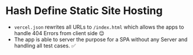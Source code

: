 # Hash Define Static Site Hosting

- `vercel.json` rewrites all URLs to `/index.html` which allows the apps to handle 404 Errors from client side 😌
- The app is able to server the purpose for a SPA without any Server and handling all test cases. ✅